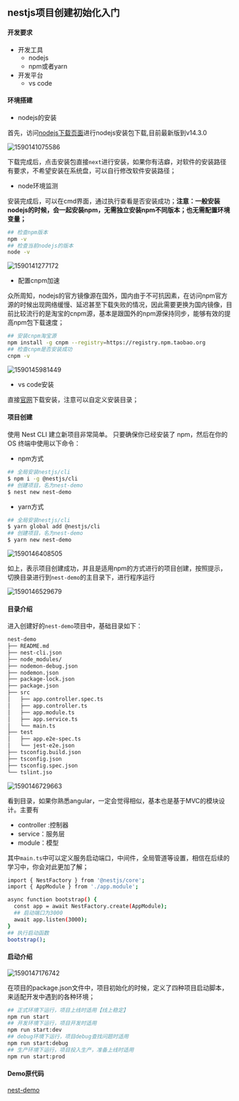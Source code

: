 ## nestjs项目创建初始化入门

#### 开发要求

- 开发工具
  - nodejs 
  - npm或者yarn
- 开发平台
  - vs code 

#### 环境搭建

- nodejs的安装

首先，访问[nodejs下载页面](http://nodejs.cn/download/)进行nodejs安装包下载,目前最新版到v14.3.0

![1590141075586](images/1590141075586.png)

下载完成后，点击安装包直接`next`进行安装，如果你有洁癖，对软件的安装路径有要求，不希望安装在系统盘，可以自行修改软件安装路径；

- node环境监测

安装完成后，可以在cmd界面，通过执行查看是否安装成功；**注意：一般安装nodejs的时候，会一起安装npm，无需独立安装npm不同版本；也无需配置环境变量；**

```bash
## 检查npm版本
npm -v
## 检查当前nodejs的版本
node -v
```

![1590141277172](images/1590141277172.png)

- 配置cnpm加速

众所周知，nodejs的官方镜像源在国外，国内由于不可抗因素，在访问npm官方源的时候出现网络缓慢、延迟甚至下载失败的情况，因此需要更换为国内镜像，目前比较流行的是淘宝的cnpm源，基本是跟国外的npm源保持同步，能够有效的提高npm包下载速度；

```bash
## 安装cnpm淘宝源
npm install -g cnpm --registry=https://registry.npm.taobao.org
## 检查cnpm是否安装成功
cnpm -v
```

![1590145981449](images/1590145981449.png)

- vs code安装

直接[官网](https://code.visualstudio.com/Download)下载安装，注意可以自定义安装目录；

#### 项目创建

使用 Nest CLI 建立新项目非常简单。 只要确保你已经安装了 npm，然后在你的 OS 终端中使用以下命令：

- npm方式

```bash
## 全局安装nestjs/cli
$ npm i -g @nestjs/cli
## 创建项目，名为nest-demo
$ nest new nest-demo
```

- yarn方式

```bash
## 全局安装nestjs/cli
$ yarn global add @nestjs/cli
## 创建项目，名为nest-demo
$ yarn new nest-demo
```

![1590146408505](images/1590146408505.png)

如上，表示项目创建成功，并且是适用npm的方式进行的项目创建，按照提示，切换目录进行到`nest-demo`的主目录下，进行程序运行

![1590146529679](images/1590146529679.png)

#### 目录介绍

进入创建好的`nest-demo`项目中，基础目录如下：

```bash
nest-demo
├── README.md
├── nest-cli.json
├── node_modules/
├── nodemon-debug.json
├── nodemon.json
├── package-lock.json
├── package.json
├── src
│   ├── app.controller.spec.ts
│   ├── app.controller.ts
│   ├── app.module.ts
│   ├── app.service.ts
│   └── main.ts
├── test
│   ├── app.e2e-spec.ts
│   └── jest-e2e.json
├── tsconfig.build.json
├── tsconfig.json
├── tsconfig.spec.json
└── tslint.jso
```



![1590146729663](images/1590146729663.png)

看到目录，如果你熟悉angular，一定会觉得相似，基本也是基于MVC的模块设计。主要有

- controller :控制器
- service：服务层
- module：模型

其中`main.ts`中可以定义服务启动端口，中间件，全局管道等设置，相信在后续的学习中，你会对此更加了解；

```bash
import { NestFactory } from '@nestjs/core';
import { AppModule } from './app.module';

async function bootstrap() {
  const app = await NestFactory.create(AppModule);
  ## 启动端口为3000
  await app.listen(3000);
}
## 执行启动函数
bootstrap();
```

#### 启动介绍

![1590147176742](images/1590147176742.png)

在项目的package.json文件中，项目初始化的时候，定义了四种项目启动脚本，来适配开发中遇到的各种环境；

```bash
## 正式环境下运行，项目上线时适用【线上稳定】
npm run start
## 开发环境下运行，项目开发时适用
npm run start:dev
## debug环境下运行，项目debug查找问题时适用
npm run start:debug
## 生产环境下运行，项目投入生产，准备上线时适用
npm run start:prod
```

#### Demo原代码

[nest-demo](nest-demo)
